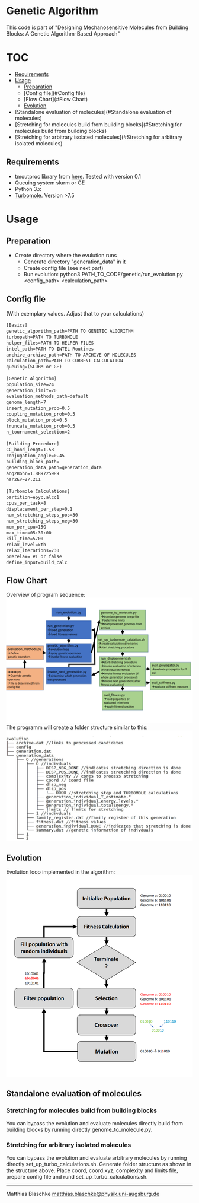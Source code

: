Genetic Algorithm
==============
This code is part of "Designing Mechanosensitive Molecules from Building Blocks: A Genetic Algorithm-Based
Approach"

# TOC
* [Requirements](#Requirements)
* [Usage](#Usage)
  * [Preparation](#Preparation)
  * [Config file](#Config file)
  * [Flow Chart](#Flow Chart)
  * [Evolution](#Evolution)
* [Standalone evaluation of molecules](#Standalone evaluation of molecules)
* [Stretching for molecules build from building blocks](#Stretching for molecules build from building blocks)
* [Stretching for arbitrary isolated molecules](#Stretching for arbitrary isolated molecules)

Requirements
------------
* tmoutproc library from  [here](https://github.com/blaschma/tmoutproc). Tested with version 0.1
* Queuing system slurm or GE
* Python 3.x
* [Turbomole](https://www.turbomole.org/). Version >7.5
# Usage
## Preparation
* Create directory where the evulution runs
  * Generate directory "generation_data" in it
  * Create config file (see next part)
  * Run evolution: python3 PATH_TO_CODE/genetic/run_evolution.py <config_path> <calculation_path>  
## Config file
(With exemplary values. Adjust that to your calculations)
````
[Basics]
genetic_algorithm_path=PATH TO GENETIC ALGORITHM 
turbopath=PATH TO TURBOMOLE
helper_files=PATH TO HELPER FILES
intel_path=PATH TO INTEL Routines
archive_archive_path=PATH TO ARCHIVE OF MOLECULES
calculation_path=PATH TO CURRENT CALCULATION
queuing=(SLURM or GE)

[Genetic Algorithm]
population_size=24
generation_limit=20
evaluation_methods_path=default
genome_length=7
insert_mutation_prob=0.5
coupling_mutation_prob=0.5
block_mutation_prob=0.5
truncate_mutation_prob=0.5
n_tournament_selection=2

[Building Procedure]
CC_bond_lengt=1.58
conjugation_angle=0.45
building_block_path=
generation_data_path=generation_data
ang2Bohr=1.889725989
har2Ev=27.211

[Turbomole Calculations]
partition=epyc,alcc1
cpus_per_task=8
displacement_per_step=0.1
num_stretching_steps_pos=30
num_stretching_steps_neg=30
mem_per_cpu=15G
max_time=05:30:00
kill_time=5700
relax_level=xtb
relax_iterations=730
prerelax= #T or false
define_input=build_calc
````

## Flow Chart
Overview of program sequence:
![Flow chart pic](./doc/flow_chart.png)
The programm will create a folder structure similar to this:
![Dir struc](./doc/dir_structure.png)


## Evolution
Evolution loop implemented in the algorithm:
![Evolution loop](./doc/evolution_loop.png)

## Standalone evaluation of molecules
### Stretching for molecules build from building blocks
You can bypass the evolution and evaluate molecules directly build from building blocks by running directly 
genome_to_molecule.py.
### Stretching for arbitrary isolated molecules
You can bypass the evolution and evaluate arbitrary molecules by running directly set_up_turbo_calculations.sh. 
Generate folder structure as shown in the structure above. Place coord, coord.xyz, complexity and limits file, prepare 
config file and rund set_up_turbo_calculations.sh.



***
Matthias Blaschke [matthias.blaschke@physik.uni-augsburg.de](matthias.blaschke@pyhsik.uni-augsburg.de)